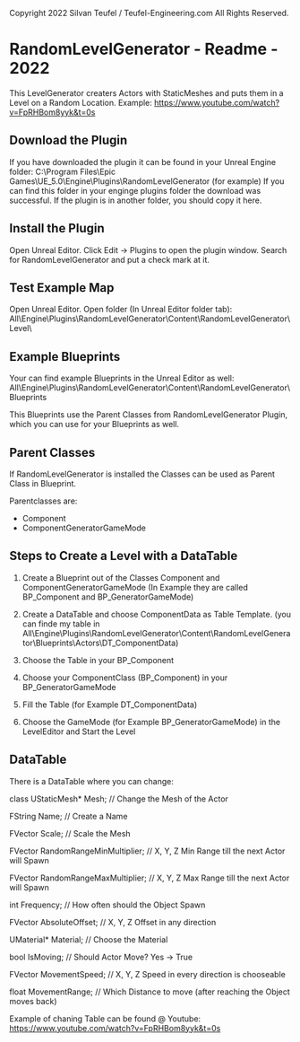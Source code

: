 Copyright 2022 Silvan Teufel / Teufel-Engineering.com All Rights Reserved.

# RandomLevelGenerator - Readme - 2022

This LevelGenerator creaters Actors with StaticMeshes and puts them in a Level on a Random Location.
Example: https://www.youtube.com/watch?v=FpRHBom8yyk&t=0s

## Download the Plugin

If you have downloaded the plugin it can be found in your Unreal Engine folder:
C:\Program Files\Epic Games\UE_5.0\Engine\Plugins\RandomLevelGenerator (for example)
If you can find this folder in your enginge plugins folder the download was successful.
If the plugin is in another folder, you should copy it here.

## Install the Plugin

Open Unreal Editor. Click Edit -> Plugins to open the plugin window.
Search for RandomLevelGenerator and put a check mark at it.

## Test Example Map

Open Unreal Editor. Open folder (In Unreal Editor folder tab):
All\Engine\Plugins\RandomLevelGenerator\Content\RandomLevelGenerator\Level\

## Example Blueprints

Your can find example Blueprints in the Unreal Editor as well:
All\Engine\Plugins\RandomLevelGenerator\Content\RandomLevelGenerator\Blueprints

This Blueprints use the Parent Classes from RandomLevelGenerator Plugin, which you can use for your Blueprints as well.

## Parent Classes

If RandomLevelGenerator is installed the Classes can be used as Parent Class in Blueprint.


Parentclasses are:

- Component
- ComponentGeneratorGameMode

## Steps to Create a Level with a DataTable

1. Create a Blueprint out of the Classes Component and ComponentGeneratorGameMode
  (In Example they are called BP_Component and BP_GeneratorGameMode)
  
2. Create a DataTable and choose ComponentData as Table Template.
  (you can finde my table in All\Engine\Plugins\RandomLevelGenerator\Content\RandomLevelGenerator\Blueprints\Actors\DT_ComponentData)
  
3. Choose the Table in your BP_Component

4. Choose your ComponentClass (BP_Component) in your BP_GeneratorGameMode

5. Fill the Table (for Example DT_ComponentData)

6. Choose the GameMode (for Example BP_GeneratorGameMode) in the LevelEditor and Start the Level

## DataTable

There is a DataTable where you can change:

class UStaticMesh* Mesh;  // Change the Mesh of the Actor

FString Name; // Create a Name 

FVector Scale; // Scale the Mesh

FVector RandomRangeMinMultiplier; // X, Y, Z Min Range till the next Actor will Spawn

FVector RandomRangeMaxMultiplier; // X, Y, Z Max Range till the next Actor will Spawn

int Frequency; // How often should the Object Spawn

FVector AbsoluteOffset; // X, Y, Z Offset in any direction

UMaterial* Material; // Choose the Material

bool IsMoving; // Should Actor Move? Yes  -> True

FVector MovementSpeed; // X, Y, Z Speed in every direction is chooseable

float MovementRange; // Which Distance to move (after reaching the Object moves back)

Example of chaning Table can be found @ Youtube: https://www.youtube.com/watch?v=FpRHBom8yyk&t=0s


